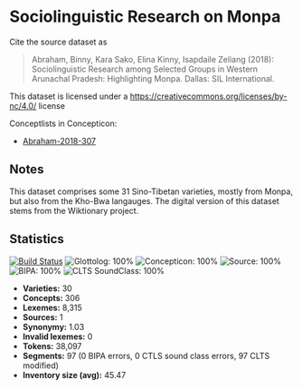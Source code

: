 # Sociolinguistic Research on Monpa

Cite the source dataset as

> Abraham, Binny, Kara Sako, Elina Kinny, Isapdaile Zeliang (2018):  Sociolinguistic Research among Selected Groups in Western Arunachal Pradesh: Highlighting Monpa. Dallas: SIL International.

This dataset is licensed under a https://creativecommons.org/licenses/by-nc/4.0/ license


Conceptlists in Concepticon:
- [Abraham-2018-307](https://concepticon.clld.org/contributions/Abraham-2018-307)
## Notes

This dataset comprises some 31 Sino-Tibetan varieties, mostly from Monpa, but also from the Kho-Bwa langauges. The digital version of this dataset stems from the Wiktionary project.



## Statistics


[![Build Status](https://travis-ci.org/lexibank/abrahammonpa.svg?branch=master)](https://travis-ci.org/lexibank/abrahammonpa)
![Glottolog: 100%](https://img.shields.io/badge/Glottolog-100%25-brightgreen.svg "Glottolog: 100%")
![Concepticon: 100%](https://img.shields.io/badge/Concepticon-100%25-brightgreen.svg "Concepticon: 100%")
![Source: 100%](https://img.shields.io/badge/Source-100%25-brightgreen.svg "Source: 100%")
![BIPA: 100%](https://img.shields.io/badge/BIPA-100%25-brightgreen.svg "BIPA: 100%")
![CLTS SoundClass: 100%](https://img.shields.io/badge/CLTS%20SoundClass-100%25-brightgreen.svg "CLTS SoundClass: 100%")

- **Varieties:** 30
- **Concepts:** 306
- **Lexemes:** 8,315
- **Sources:** 1
- **Synonymy:** 1.03
- **Invalid lexemes:** 0
- **Tokens:** 38,097
- **Segments:** 97 (0 BIPA errors, 0 CTLS sound class errors, 97 CLTS modified)
- **Inventory size (avg):** 45.47